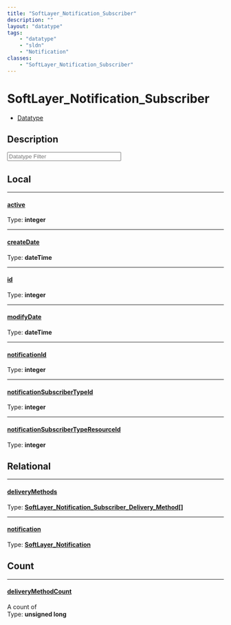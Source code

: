 ```yaml
---
title: "SoftLayer_Notification_Subscriber"
description: ""
layout: "datatype"
tags:
    - "datatype"
    - "sldn"
    - "Notification"
classes:
    - "SoftLayer_Notification_Subscriber"
---
```


# SoftLayer_Notification_Subscriber
<div id='service-datatype'>
    <ul id='sldn-reference-tabs'>
        <li id='datatype'> <a href='/reference/datatypes/SoftLayer_Notification_Subscriber' >Datatype</a></li>
    </ul>
</div>

## Description 








<!-- Filer BEGIN -->
<div class="view-filters">
        <div class="clearfix">
            <div class="search-input-box">
                <input placeholder="Datatype Filter" onkeyup="titleSearch(inputId='prop-input', divId='properties', elementClass='prop-row')" 
                    type="text" id="prop-input" value="" size="30" maxlength="128" class="form-text">
            </div>
        </div>
</div>
<!-- Filer END -->

<div id="properties" class="content">
<div id="localProperties" class="prop-content" >

## Local
<div class="prop-row">

-----
[active]: #active
#### [active]
  
<span class="type-label">Type: </span>**integer**  



</div>
<div class="prop-row">

-----
[createDate]: #createdate
#### [createDate]
  
<span class="type-label">Type: </span>**dateTime**  



</div>
<div class="prop-row">

-----
[id]: #id
#### [id]
  
<span class="type-label">Type: </span>**integer**  



</div>
<div class="prop-row">

-----
[modifyDate]: #modifydate
#### [modifyDate]
  
<span class="type-label">Type: </span>**dateTime**  



</div>
<div class="prop-row">

-----
[notificationId]: #notificationid
#### [notificationId]
  
<span class="type-label">Type: </span>**integer**  



</div>
<div class="prop-row">

-----
[notificationSubscriberTypeId]: #notificationsubscribertypeid
#### [notificationSubscriberTypeId]
  
<span class="type-label">Type: </span>**integer**  



</div>
<div class="prop-row">

-----
[notificationSubscriberTypeResourceId]: #notificationsubscribertyperesourceid
#### [notificationSubscriberTypeResourceId]
  
<span class="type-label">Type: </span>**integer**  



</div>
</div>
<!-- LOCAL PROPERTY END -->

<div id="relationalProperties"  class="prop-content" >

## Relational
<div class="prop-row">

-----
[deliveryMethods]: #deliverymethods
#### [deliveryMethods]
  
<span class="type-label">Type: </span>**<a href='/reference/datatypes/SoftLayer_Notification_Subscriber_Delivery_Method'>SoftLayer_Notification_Subscriber_Delivery_Method[] </a>**  



</div>
<div class="prop-row">

-----
[notification]: #notification
#### [notification]
  
<span class="type-label">Type: </span>**<a href='/reference/datatypes/SoftLayer_Notification'>SoftLayer_Notification </a>**  



</div>

## Count
<div class="prop-row">

-----
[deliveryMethodCount]: #deliverymethodcount
#### [deliveryMethodCount]
A count of    
<span class="type-label">Type: </span>**unsigned long**  



</div>
</div>


